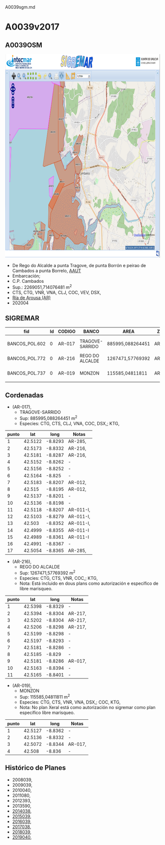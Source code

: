 A0039sgm.md

# A0039v2017

## A0039OSM

<img src="https://raw.githubusercontent.com/galirema/galirema-notas/gh-pages/en/pages/uploads/images/A0039OSM.png" alt="A0039OSM" width="824" height="663">


* De Rego do Alcalde a punta Tragove, de punta Borrón e peirao de Cambados a punta Borrelo, [AAUT](ZonasDeProduccionAAUT.md)
* Embarcación;
* C.P. Cambados
* Sup.: 2269051,714076481 m<sup>2</sup>
* CTS, CTG, VNR, VNA, CLJ, COC, VEV, DSX,
* [Ría de Arousa (AR)](zp-AR.md)
* 202004


## SIGREMAR

|fid|Id|CODIGO|BANCO|AREA|ZONA|CONFRARIA|REXIMEN|MODALIDADE|PROVINCIA|ESP\_OBXET|ESP_SECUND|X|Y
|---|--|------|-----|----|----|---------|-------|----------|---------|---------|----------|-|-|
BANCOS_POL.602|0|AR-017|TRAGOVE-SARRIDO|885995,088264451|AROUSA|CAMBADOS|AUTORIZACION|FLOTE|PONTEVEDRA|CTG, CTS, CLJ, VNA, COC, DSX,|KTG,|514116.0|4706835.0
BANCOS_POL.772|0|AR-216|REGO DO ALCALDE|1267471,57769392|AROUSA|CAMBADOS|AUTORIZACION|FLOTE|PONTEVEDRA|CTG, CTS, VNR, COC,|KTG,|513649.0|4708192.0
BANCOS_POL.737|0|AR-019|MONZON|115585,04811811|AROUSA|CAMBADOS|PLAN ESPECIFICO LM|FLOTE|PONTEVEDRA|CTG, CTS, VNR, VNA, DSX,|COC, KTG,|513564.0|4706492.0



## Cordenadas

* (AR-017),
	* TRAGOVE-SARRIDO
	* Sup: 885995,088264451 m<sup>2</sup>
	* Especies: CTG, CTS, CLJ, VNA, COC, DSX,; KTG,

|punto|lat|long|Notas|
|-----|---|----|-----|
|1|42.5122|-8.8293|AR-285,|
|2|42.5173|-8.8332|AR-216,|
|3|42.5181|-8.8287|AR-216,|
|4|42.5152|-8.8262|-|
|5|42.5156|-8.8252|-|
|6|42.5164|-8.825|-|
|7|42.5183|-8.8207|AR-012,|
|8|42.515|-8.8195|AR-012,|
|9|42.5137|-8.8201|-|
|10|42.5136|-8.8198|-|
|11|42.5118|-8.8207|AR-011-I,|
|12|42.5103|-8.8279|AR-011-I,|
|13|42.503|-8.8352|AR-011-I,|
|14|42.4999|-8.8355|AR-011-I|
|15|42.4989|-8.8361|AR-011-I|
|16|42.4991|-8.8367|-|
|17|42.5054|-8.8365|AR-285,|



* (AR-216),
	* REGO DO ALCALDE
	* Sup: 1267471,57769392 m<sup>2</sup>
	* Especies: CTG, CTS, VNR, COC,; KTG,
	* Nota: Está incluido en dous plans como autorización e específico de libre marisqueo.

|punto|lat|long|Notas|
|-----|---|----|-----|
|1|42.5398|-8.8329|-|
|2|42.5394|-8.8304|AR-217,|
|3|42.5202|-8.8304|AR-217,|
|4|42.5206|-8.8298|AR-217,|
|5|42.5199|-8.8298|-|
|6|42.5197|-8.8293|-|
|7|42.5181|-8.8286|-|
|8|42.5185|-8.829|-|
|9|42.5181|-8.8286|AR-017,|
|10|42.5163|-8.8394|-|
|11|42.5165|-8.8401|-|



* (AR-019),
	* MONZON
	* Sup: 115585,04811811 m<sup>2</sup>
	* Especies: CTG, CTS, VNR, VNA, DSX,; COC, KTG,
	* Nota: No plan Xeral está como autorización no sigremar como plan específico libre marisqueo.

|punto|lat|long|Notas|
|-----|---|----|-----|
|1|42.5127|-8.8362|-|
|2|42.5136|-8.8332|-|
|3|42.5072|-8.8344|AR-017,|
|4|42.508|-8.836|-|




## Histórico de Planes


+ 2008039,
+ 2009039,
+ 2010040,
+ 2011080,
+ 2012393,
+ 2013590,
+ [2014038](http://www.galiciamarineira.info/content/pexma2014AAUT038),
+ [2015039](http://www.galiciamarineira.info/content/pexma2015AAUT039),
+ [2016039](http://www.galiciamarineira.info/content/pexma2016AAUT039),
+ [2017038](https://galirema.wikia.org/es/wiki/Pexma2017AAUT038),
+ [2018039](https://galirema.wikia.org/es/wiki/Pexma2018AAUT039),
+ [2019040](https://galirema.wikia.org/es/wiki/Pexma2019AAUT040),



